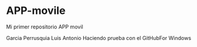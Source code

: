 # APP-movile
Mi primer repositorio APP movil

Garcia Perrusquia Luis Antonio
Haciendo prueba con el GitHubFor Windows 
